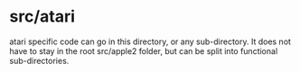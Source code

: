 # src/atari

atari specific code can go in this directory, or any sub-directory.
It does not have to stay in the root src/apple2 folder, but can be split into functional sub-directories.

